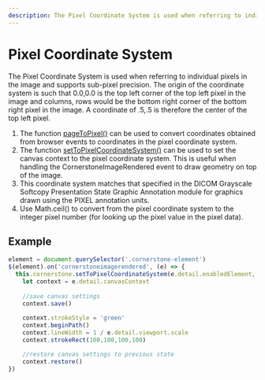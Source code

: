 ```yaml
---
description: The Pixel Coordinate System is used when referring to individual pixels in the image and supports sub-pixel precision.
---
```


# Pixel Coordinate System

The Pixel Coordinate System is used when referring to individual pixels in the image and supports sub-pixel precision. The origin of the coordinate system is such that 0.0,0.0 is the top left corner of the top left pixel in the image and columns, rows would be the bottom right corner of the bottom right pixel in the image. A coordinate of .5,.5 is therefore the center of the top left pixel.

1. The function [pageToPixel()](../api.md#pagetopixel) can be used to convert coordinates obtained from browser events to coordinates
in the pixel coordinate system.
2. The function [setToPixelCoordinateSystem()](../api.md#settopixelcoordinatesystem) can be used to set the canvas context to the pixel coordinate system.  This is useful when handling the CornerstoneImageRendered event to draw geometry on top of the image.
3. This coordinate system matches that specified in the DICOM Grayscale Softcopy Presentation State Graphic Annotation module for graphics drawn using the PIXEL annotation units.
4. Use Math.ceil() to convert from the pixel coordinate system to the integer pixel number (for looking up the pixel value in the pixel data).

## Example

```javascript
element = document.querySelector('.cornerstone-element')
$(element).on('cornerstoneimagerendered', (e) => {
  this.cornerstone.setToPixelCoordinateSystem(e.detail.enabledElement, e.detail.canvasContext);
    let context = e.detail.canvasContext
    
    //save canvas settings
    context.save()
    
    context.strokeStyle = 'green'
    context.beginPath()
    context.lineWidth = 1 / e.detail.viewport.scale
    context.strokeRect(100,100,100,100)

    //restore canvas settings to previous state
    context.restore()
})
```